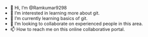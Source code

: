 - 👋 Hi, I’m @Ramkumar9298
- 👀 I’m interested in learning more about git. 
- 🌱 I’m currently learning basics of git. 
- 💞️ I’m looking to collaborate on experienced people in this area. 
- 📫 How to reach me on this online collaborative portal. 

<!---
Ramkumar9298/Ramkumar9298 is a ✨ special ✨ repository because its `README.md` (this file) appears on your GitHub profile.
You can click the Preview link to take a look at your changes.
--->
